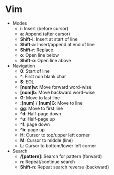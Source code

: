 # Vim

- Modes
	- **i**: Insert (before cursor)
	- **a**: Append (after cursor)
	- **Shift-i**: Insert at start of line
	- **Shift-a**: Insert/append at end of line
	- **Shift-r**: Replace
	- **o**: Open line below
	- **Shift-o**: Open line above
- Navigation
	- **0**: Start of line
	- **^**: First non blank char
	- **$**: EOL
	- **[num]w**: Move forward word-wise
	- **[num]b**: Move backward word-wise
	- **G**: Move to last line
	- **:[num]** / **[num]G**: Move to line
	- **gg**: Move to first line
	- **^d**: Half-page down
	- **^u**: Half-page up
	- **^f**: page down
	- **^b**: page up
	- **H**: Cursor to top/upper left corner
	- **M**: Cursor to middle (line)
	- **L**: Cursor to bottom/lower left corner
- Search
	- **/[pattern]**: Search for pattern (forward)
	- **n**: Repeat/continue search
	- **Shift-n**: Repeat search reverse (backward)
